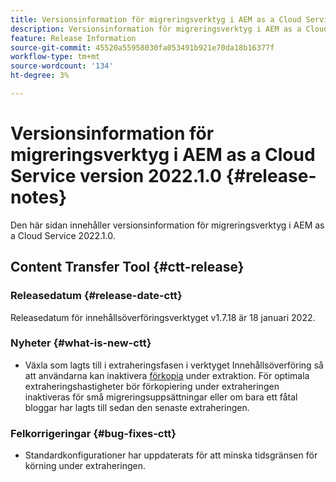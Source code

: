 ```yaml
---
title: Versionsinformation för migreringsverktyg i AEM as a Cloud Service version 2022.1.0
description: Versionsinformation för migreringsverktyg i AEM as a Cloud Service version 2022.1.0
feature: Release Information
source-git-commit: 45520a55958030fa053491b921e70da18b16377f
workflow-type: tm+mt
source-wordcount: '134'
ht-degree: 3%

---
```



# Versionsinformation för migreringsverktyg i AEM as a Cloud Service version 2022.1.0 {#release-notes}

Den här sidan innehåller versionsinformation för migreringsverktyg i AEM as a Cloud Service 2022.1.0.

## Content Transfer Tool {#ctt-release}

### Releasedatum {#release-date-ctt}

Releasedatum för innehållsöverföringsverktyget v1.7.18 är 18 januari 2022.

### Nyheter {#what-is-new-ctt}

* Växla som lagts till i extraheringsfasen i verktyget Innehållsöverföring så att användarna kan inaktivera [förkopia](https://experienceleague.adobe.com/docs/experience-manager-cloud-service/moving/cloud-migration/content-transfer-tool/handling-large-content-repositories.html?lang=en) under extraktion. För optimala extraheringshastigheter bör förkopiering under extraheringen inaktiveras för små migreringsuppsättningar eller om bara ett fåtal bloggar har lagts till sedan den senaste extraheringen.

### Felkorrigeringar {#bug-fixes-ctt}

* Standardkonfigurationer har uppdaterats för att minska tidsgränsen för körning under extraheringen.

